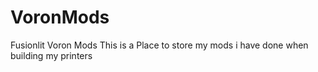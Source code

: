 # VoronMods
Fusionlit Voron Mods 
This is a Place to store my mods i have done when building my printers
